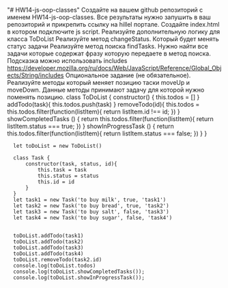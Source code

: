 "# HW14-js-oop-classes" 
Создайте на вашем github репозиторий с именем HW14-js-oop-classes. Все результаты нужно запушить в ваш репозиторий и прикрепить ссылку на hillel портале.
Создайте index.html в котором подключите js script.
Реализуйте дополнительную логику для класса ToDoList
Реализуйте метод changeStatus. Который будет менять статус задачи
Реализуйте метод поиска findTasks. Нужно найти все задачи которые содержат фразу которую передаете в метод поиска. Подсказка можно использовать includes https://developer.mozilla.org/ru/docs/Web/JavaScript/Reference/Global_Objects/String/includes
Опциональное задание (не обязательное). Реализуйте методы который меняет позицию таски moveUp и moveDown. Данные методы принимают задачу для которой нужно поменять позицию.
class ToDoList {
        constructor() {
            this.todos = []
        }
        addTodo(task){
            this.todos.push(task)
        }
        removeTodo(id){
            this.todos = this.todos.filter(function(listItem){
               return listItem.id !== id;
            })
        }
        showCompletedTasks () {
          return this.todos.filter(function(listItem){
            return listItem.status === true;
         })
        }
        showInProgressTask () {
          return this.todos.filter(function(listItem){
            return listItem.status === false;
         })
        }
      }
      
      let toDoList = new ToDoList()
 
      class Task {
          constructor(task, status, id){
              this.task = task
              this.status = status
              this.id = id
          }
      }
      let task1 = new Task('to buy milk', true, 'task1')
      let task2 = new Task('to buy bread', true, 'task2')
      let task3 = new Task('to buy salt', false, 'task3')
      let task4 = new Task('to buy sugar', false, 'task4')
            
      
      toDoList.addTodo(task1)
      toDoList.addTodo(task2)
      toDoList.addTodo(task3)
      toDoList.addTodo(task4)
      toDoList.removeTodo(task2.id)
      console.log(toDoList.todos)
      console.log(toDoList.showCompletedTasks());
      console.log(toDoList.showInProgressTask());
 
